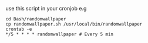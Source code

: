 use this script in your cronjob e.g
```
cd Bash/randomwallpaper
cp randomwallpaper.sh /usr/local/bin/randomwallpaper
crontab -e
*/5 * * * * randomwallpaper # Every 5 min
```
